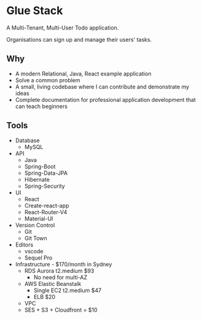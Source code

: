 # Glue Stack
A Multi-Tenant, Multi-User Todo application.

 Organisations can sign up and manage their users' tasks.

## Why
* A modern Relational, Java, React example application
* Solve a common problem
* A small, living codebase where I can contribute and demonstrate my ideas
* Complete documentation for professional application development that can teach beginners 

## Tools
* Database
    * MySQL
* API
    * Java
    * Spring-Boot
    * Spring-Data-JPA
    * Hibernate
    * Spring-Security
* UI
    * React
    * Create-react-app
    * React-Router-V4
    * Material-UI
* Version Control
    * Git
    * Git Town
* Editors
    * vscode
    * Sequel Pro
* Infrastructure - $170/month in Sydney
    * RDS Aurora t2.medium $93
        * No need for multi-AZ
    * AWS Elastic Beanstalk
        * Single EC2 t2.medium $47
        * ELB $20
    * VPC
    * SES + S3 + Cloudfront = $10

